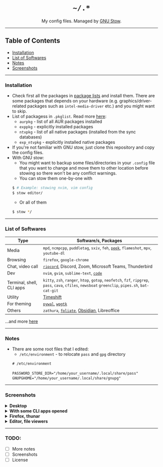 <div align="center">
	<h1><code>~/.*</code></h1>
	<p>My config files. Managed by <a href="https://www.gnu.org/software/stow/">GNU Stow</a>.</p>
</div>

___

## Table of Contents
- [Installation](#installation)
- [List of Softwares](#list-of-softwares)
- [Notes](#notes)
- [Screenshots](#screenshots)

___

### Installation

- Check first all the packages in [package lists](https://github.com/DatSudo/dotfiles/tree/main/.pkglist/) and install them. There are some packages that depends on your hardware (e.g. graphics/driver-related packages such as `intel-media-driver` etc.) and you might want to skip.
- List of packagess in `.pkglist`. Read more [here](https://wiki.archlinux.org/title/Pacman/Tips_and_tricks#Listing_packages):
    - `aurpkg` - list of all AUR packages installed
    - `exppkg` - explicitly installed packages
    - `ntvpkg` - list of all native packages (installed from the sync databases)
    - `exp_ntvpkg` - explicitly installed native packages
- If you're not familiar with GNU stow, just clone this repository and copy the config files.
- With GNU stow:
    - You might want to backup some files/directories in your `.config` file that you want to change and move them to other location before stowing so there won't be any conflict warnings.
    - You can stow them one-by-one with
    ```bash
    $ # Example: stowing nvim, vim config
    $ stow editor/
    ```
    - Or all of them
    ```bash
    $ stow */
    ```

___

### List of Softwares

| Type                      | Software/s, Packages                                                                                                                                 |
| ------------------------- | ---------------------------------------------------------------------------------------------------------------------------------------------------- |
| Media                     | `mpd`, `ncmpcpp`, `puddletag`, `sxiv`, `feh`, [`peek`](https://github.com/phw/peek), `flameshot`, `mpv`, `youtube-dl`|
| Browsing                  | `firefox`, `google-chrome`|
| Chat, video call          | [`ripcord`](https://wiki.archlinux.org/title/Ripcord), Discord, Zoom, Microsoft Teams, Thunderbird|
| Dev                       | `nvim`, `gvim`, `sublime-text`, [`code`](https://wiki.archlinux.org/title/Visual_Studio_Code)|
| Terminal, shell, CLI apps | `kitty`, `zsh`, `ranger`, `htop`, `gotop`, `neofetch`, `fzf`, `ripgrep`, `pass`, `cava`, `cfiles`, `newsboat` `greenclip`, `pipes.sh`, `bat-cat-git`|
| Utility                   | [Timeshift](https://github.com/teejee2008/timeshift)|
| For theming               | [`pywal`](https://github.com/dylanaraps/pywal), [`wpgtk`](https://github.com/deviantfero/wpgtk)|
| Others                    | `zathura`, [`foliate`](https://johnfactotum.github.io/foliate/), [Obsidian](https://obsidian.md/), Libreoffice|

...and more [here](https://github.com/DatSudo/dotfiles/tree/main/.pkglist/)

___

### Notes
- There are some root files that I edited:
    - `/etc/environment` - to relocate `pass` and `gpg` directory
    ```
    # /etc/environment

    PASSWORD_STORE_DIR="/home/your_username/.local/share/pass"
    GNUPGHOME="/home/your_username/.local/share/gnupg"
    ```
___

### Screenshots

<details>
    <summary><b>Desktop</b></summary>

<img src="https://github.com/DatSudo/dotfiles/blob/main/.images/clean_ss.png" alt="Clean screenshot">

</details>

<details>
    <summary><b>With some CLI apps opened</b></summary>

<img src="https://github.com/DatSudo/dotfiles/blob/main/.images/cli_ss.png" alt="With some CLI apps screenshot">

</details>

<details>
    <summary><b>Firefox, thunar</b></summary>

<img src="https://github.com/DatSudo/dotfiles/blob/main/.images/ffthunar_ss.png" alt="Firefox, thunar screenshot">

</details>

<details>
    <summary><b>Editor, file viewers</b></summary>

<img src="https://github.com/DatSudo/dotfiles/blob/main/.images/editorfv_ss.png" alt="Editor, file viewers screenshots">

</details>

___

### TODO:

- [ ] More notes
- [ ] Screenshots
- [ ] License
